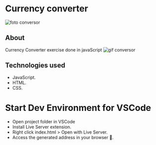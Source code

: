 # Currency converter
![foto conversor](https://user-images.githubusercontent.com/86026272/142311528-de1376b5-e23d-4909-88fe-0ee47720b9e3.PNG)
## About
Currency Converter exercise done in javaScript
![gif conversor](https://user-images.githubusercontent.com/86026272/142313960-36319b93-6cf5-4bd1-844b-5cc751b2c622.gif)
## Technologies used
+ JavaScript.
+ HTML.
+ CSS.

# Start Dev Environment for VSCode
+ Open project folder in VSCode
+ Install Live Server extension.
+ Right click index.html > Open with Live Server.
+ Access the generated address in your browser 🚀.
